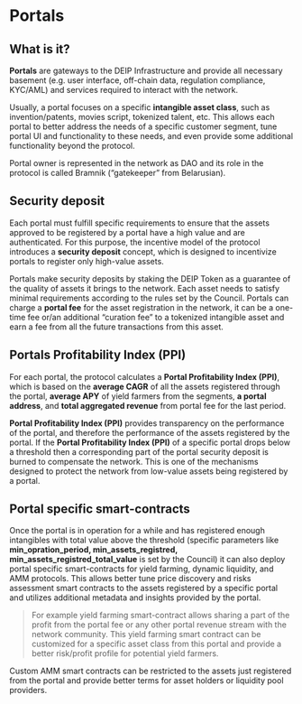 # Portals

## What is it?

**Portals** are gateways to the DEIP Infrastructure and provide all necessary basement \(e.g. user interface, off-chain data, regulation compliance, KYC/AML\) and services required to interact with the network.

Usually, a portal focuses on a specific **intangible asset class**, such as invention/patents, movies script, tokenized talent, etc. This allows each portal to better address the needs of a specific customer segment, tune portal UI and functionality to these needs, and even provide some additional functionality beyond the protocol. 

Portal owner is represented in the network as DAO and its role in the protocol is called Bramnik \(“gatekeeper” from Belarusian\).

## Security deposit

Each portal must fulfill specific requirements to ensure that the assets approved to be registered by a portal have a high value and are authenticated. For this purpose, the incentive model of the protocol introduces a **security deposit** concept, which is designed to incentivize portals to register only high-value assets. 

Portals make security deposits by staking the DEIP Token as a guarantee of the quality of assets it brings to the network. Each asset needs to satisfy minimal requirements according to the rules set by the Council. Portals can charge a **portal fee** for the asset registration in the network, it can be a one-time fee or/an additional “curation fee” to a tokenized intangible asset and earn a fee from all the future transactions from this asset.

## Portals Profitability Index \(PPI\)

For each portal, the protocol calculates a **Portal Profitability Index \(PPI\)**, which is based on the **average CAGR** of all the assets registered through the portal, **average APY** of yield farmers from the segments, **a portal address**, and **total aggregated revenue** from portal fee for the last period. 

**Portal Profitability Index \(PPI\)** provides transparency on the performance of the portal, and therefore the performance of the assets registered by the portal. If the **Portal Profitability Index \(PPI\)** of a specific portal drops below a threshold then a corresponding part of the portal security deposit is burned to compensate the network. This is one of the mechanisms designed to protect the network from low-value assets being registered by a portal.

## Portal specific smart-contracts

Once the portal is in operation for a while and has registered enough intangibles with total value above the threshold \(specific parameters like **min\_opration\_period, min\_assets\_registred, min\_assets\_registred\_total\_value** is set by the Council\) it can also deploy portal specific smart-contracts for yield farming, dynamic liquidity, and AMM protocols. This allows better tune price discovery and risks assessment smart contracts to the assets registered by a specific portal and utilizes additional metadata and insights provided by the portal. 

> For example yield farming smart-contract allows sharing a part of the profit from the portal fee or any other portal revenue stream with the network community. This yield farming smart contract can be customized for a specific asset class from this portal and provide a better risk/profit profile for potential yield farmers.

Custom AMM smart contracts can be restricted to the assets just registered from the portal and provide better terms for asset holders or liquidity pool providers.

